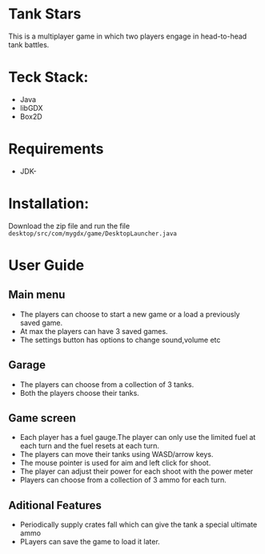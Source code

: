 # Tank Stars
This is a multiplayer game in which two players engage in head-to-head tank battles.

# Teck Stack:
* Java
* libGDX
* Box2D

# Requirements
* JDK-

# Installation:
Download the zip file and run the file `desktop/src/com/mygdx/game/DesktopLauncher.java`

# User Guide
## Main menu
* The players can choose to start a new game or a load a previously saved game.
* At max the players can have 3 saved games.
* The settings button has options to change sound,volume etc

## Garage
* The players can choose from a collection of 3 tanks.
* Both the players choose their tanks.

## Game screen
* Each player has a fuel gauge.The player can only use the limited fuel at each turn and the fuel resets at each turn.
* The players can move their tanks using WASD/arrow keys.
* The mouse pointer is used for aim and left click for shoot.
* The player can adjust their power for each shoot with the power meter
* Players can choose from a collection of 3 ammo for each turn.

## Aditional Features
* Periodically supply crates fall which can give the tank a special ultimate ammo
* PLayers can save the game to load it later.
  
